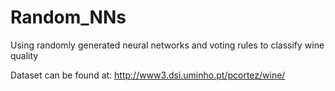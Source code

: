 # Random_NNs
Using randomly generated neural networks and voting rules to classify wine quality

Dataset can be found at: http://www3.dsi.uminho.pt/pcortez/wine/
